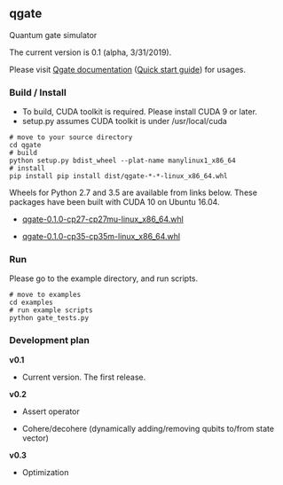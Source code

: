 ## qgate

Quantum gate simulator

The current version is 0.1 (alpha, 3/31/2019).

Please visit [Qgate documentation](<https://shinmorino.github.io/qgate/docs/0.1/>) ([Quick start guide](<https://shinmorino.github.io/qgate/docs/0.1/quick_start_guide.html>)) for usages.


### Build / Install

- To build, CUDA toolkit is required.  Please install CUDA 9 or later.
- setup.py assumes CUDA toolkit is under /usr/local/cuda

~~~
# move to your source directory
cd qgate
# build
python setup.py bdist_wheel --plat-name manylinux1_x86_64
# install
pip install pip install dist/qgate-*-*-linux_x86_64.whl
~~~

Wheels for Python 2.7 and 3.5 are available from links below.  These packages have been built with CUDA 10 on Ubuntu 16.04.

- [qgate-0.1.0-cp27-cp27mu-linux_x86_64.whl](<https://github.com/shinmorino/qgate/raw/gh-pages/packages/0.1/qgate-0.1.0-cp27-cp27mu-linux_x86_64.whl>)

- [qgate-0.1.0-cp35-cp35m-linux_x86_64.whl](<https://github.com/shinmorino/qgate/raw/gh-pages/packages/0.1/qgate-0.1.0-cp35-cp35m-linux_x86_64.whl>)



### Run

Please go to the example directory, and run scripts.
~~~
# move to examples
cd examples
# run example scripts
python gate_tests.py
~~~


### Development plan

**v0.1**

- Current version. The first release.

**v0.2**

- Assert operator

- Cohere/decohere (dynamically adding/removing qubits to/from state vector)

**v0.3**

- Optimization
